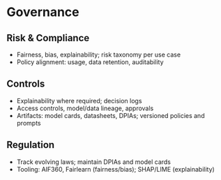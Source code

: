 # Governance

## Risk & Compliance
- Fairness, bias, explainability; risk taxonomy per use case
- Policy alignment: usage, data retention, auditability

## Controls
- Explainability where required; decision logs
- Access controls, model/data lineage, approvals
 - Artifacts: model cards, datasheets, DPIAs; versioned policies and prompts

## Regulation
- Track evolving laws; maintain DPIAs and model cards
 - Tooling: AIF360, Fairlearn (fairness/bias); SHAP/LIME (explainability)

